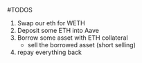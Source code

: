 #TODOS

1. Swap our eth for WETH
2. Deposit some ETH into Aave
3. Borrow some asset with ETH collateral
   - sell the borrowed asset (short selling)
4. repay everything back
